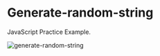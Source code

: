 # Generate-random-string
JavaScript Practice Example.

![generate-random-string](https://github.com/adibmansuri511/Generate-random-string/assets/135020831/ca857c81-e0f4-4235-8e06-d932c4192dcd)

